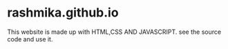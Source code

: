 # rashmika.github.io
This website is made up with HTML,CSS AND JAVASCRIPT.
see the source code and use it. 
